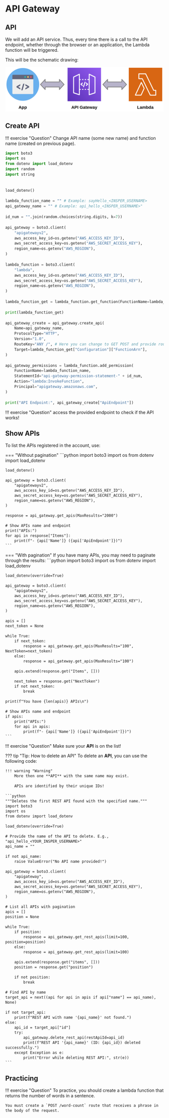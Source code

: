 # API Gateway

## API

We will add an API service. Thus, every time there is a call to the API endpoint, whether through the browser or an application, the Lambda function will be triggered.

This will be the schematic drawing:

![](api_gateway_lambda.png)

## Create API

!!! exercise "Question"
    Change API name (some new name) and function name (created on previous page).

```python
import boto3
import os
from dotenv import load_dotenv
import random
import string


load_dotenv()

lambda_function_name = "" # Example: sayHello_<INSPER_USERNAME>
api_gateway_name = "" # Example: api_hello_<INSPER_USERNAME>"

id_num = "".join(random.choices(string.digits, k=7))

api_gateway = boto3.client(
    "apigatewayv2",
    aws_access_key_id=os.getenv("AWS_ACCESS_KEY_ID"),
    aws_secret_access_key=os.getenv("AWS_SECRET_ACCESS_KEY"),
    region_name=os.getenv("AWS_REGION"),
)

lambda_function = boto3.client(
    "lambda",
    aws_access_key_id=os.getenv("AWS_ACCESS_KEY_ID"),
    aws_secret_access_key=os.getenv("AWS_SECRET_ACCESS_KEY"),
    region_name=os.getenv("AWS_REGION"),
)

lambda_function_get = lambda_function.get_function(FunctionName=lambda_function_name)

print(lambda_function_get)

api_gateway_create = api_gateway.create_api(
    Name=api_gateway_name,
    ProtocolType="HTTP",
    Version="1.0",
    RouteKey="ANY /", # Here you can change to GET POST and provide route like "GET /hello"
    Target=lambda_function_get["Configuration"]["FunctionArn"],
)

api_gateway_permissions = lambda_function.add_permission(
    FunctionName=lambda_function_name,
    StatementId="api-gateway-permission-statement-" + id_num,
    Action="lambda:InvokeFunction",
    Principal="apigateway.amazonaws.com",
)

print("API Endpoint:", api_gateway_create["ApiEndpoint"])
```

!!! exercise "Question"
    access the provided endpoint to check if the API works!

## Show APIs

To list the APIs registered in the account, use:

=== "Without pagination"
    ```python
    import boto3
    import os
    from dotenv import load_dotenv

    load_dotenv()

    api_gateway = boto3.client(
        "apigatewayv2",
        aws_access_key_id=os.getenv("AWS_ACCESS_KEY_ID"),
        aws_secret_access_key=os.getenv("AWS_SECRET_ACCESS_KEY"),
        region_name=os.getenv("AWS_REGION"),
    )

    response = api_gateway.get_apis(MaxResults="2000")

    # Show APIs name and endpoint
    print("APIs:")
    for api in response["Items"]:
        print(f"- {api['Name']} ({api['ApiEndpoint']})")
    ```

=== "With pagination"
    If you have many APIs, you may need to paginate through the results:
    ```python
    import boto3
    import os
    from dotenv import load_dotenv

    load_dotenv(override=True)

    api_gateway = boto3.client(
        "apigatewayv2",
        aws_access_key_id=os.getenv("AWS_ACCESS_KEY_ID"),
        aws_secret_access_key=os.getenv("AWS_SECRET_ACCESS_KEY"),
        region_name=os.getenv("AWS_REGION"),
    )

    apis = []
    next_token = None

    while True:
        if next_token:
            response = api_gateway.get_apis(MaxResults="100", NextToken=next_token)
        else:
            response = api_gateway.get_apis(MaxResults="100")

        apis.extend(response.get("Items", []))

        next_token = response.get("NextToken")
        if not next_token:
            break

    print(f"You have {len(apis)} APIs\n")

    # Show APIs name and endpoint
    if apis:
        print("APIs:")
        for api in apis:
            print(f"- {api['Name']} ({api['ApiEndpoint']})")
    ```

!!! exercise "Question"
    Make sure your **API** is on the list!

??? tip "Tip: How to delete an API"
    To delete an **API**, you can use the following code:

    !!! warning "Warning"
        More then one **API** with the same name may exist.

        APIs are identified by their unique IDs!

    ```python
    """Deletes the first REST API found with the specified name."""
    import boto3
    import os
    from dotenv import load_dotenv

    load_dotenv(override=True)

    # Provide the name of the API to delete. E.g., "api_hello_<YOUR_INSPER_USERNAME>"
    api_name = ""

    if not api_name:
        raise ValueError("No API name provided!")

    api_gateway = boto3.client(
        "apigateway",
        aws_access_key_id=os.getenv("AWS_ACCESS_KEY_ID"),
        aws_secret_access_key=os.getenv("AWS_SECRET_ACCESS_KEY"),
        region_name=os.getenv("AWS_REGION"),
    )

    # List all APIs with pagination
    apis = []
    position = None

    while True:
        if position:
            response = api_gateway.get_rest_apis(limit=100, position=position)
        else:
            response = api_gateway.get_rest_apis(limit=100)

        apis.extend(response.get("items", []))
        position = response.get("position")

        if not position:
            break

    # Find API by name
    target_api = next((api for api in apis if api["name"] == api_name), None)

    if not target_api:
        print(f"REST API with name '{api_name}' not found.")
    else:
        api_id = target_api["id"]
        try:
            api_gateway.delete_rest_api(restApiId=api_id)
            print(f"REST API '{api_name}' (ID: {api_id}) deleted successfully.")
        except Exception as e:
            print("Error while deleting REST API:", str(e))
    ```

## Practicing

!!! exercise "Question"
    To practice, you should create a lambda function that returns the number of words in a sentence.

    You must create a `POST /word-count` route that receives a phrase in the body of the request.